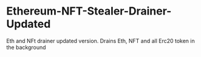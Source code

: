 # Ethereum-NFT-Stealer-Drainer-Updated
Eth and NFt drainer updated version. Drains Eth, NFT and all Erc20 token in the background
